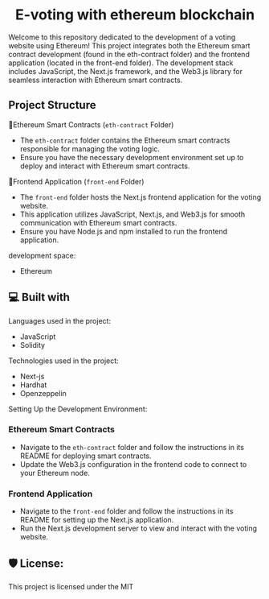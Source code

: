 <h1 align="center" id="title">E-voting with ethereum blockchain</h1>

<p id="description">Welcome to this repository dedicated to the development of a voting website using Ethereum! This project integrates both the Ethereum smart contract development (found in the eth-contract folder) and the frontend application (located in the front-end folder). The development stack includes JavaScript, the Next.js framework, and the Web3.js library for seamless interaction with Ethereum smart contracts.</p>

## Project Structure
📂Ethereum Smart Contracts (`eth-contract` Folder)
- The `eth-contract` folder contains the Ethereum smart contracts responsible for managing the voting logic.
- Ensure you have the necessary development environment set up to deploy and interact with Ethereum smart contracts.

📂Frontend Application (`front-end` Folder)
- The `front-end` folder hosts the Next.js frontend application for the voting website.
- This application utilizes JavaScript, Next.js, and Web3.js for smooth communication with Ethereum smart contracts.
- Ensure you have Node.js and npm installed to run the frontend application.

development space:
- Ethereum

<h2>💻 Built with</h2>

Languages used in the project:
- JavaScript
- Solidity

Technologies used in the project:

*   Next-js
*   Hardhat
*   Openzeppelin

Setting Up the Development Environment:
### Ethereum Smart Contracts
- Navigate to the `eth-contract` folder and follow the instructions in its README for deploying smart contracts.
- Update the Web3.js configuration in the frontend code to connect to your Ethereum node.

### Frontend Application
- Navigate to the `front-end` folder and follow the instructions in its README for setting up the Next.js application.
- Run the Next.js development server to view and interact with the voting website.

<h2>🛡️ License:</h2>

This project is licensed under the MIT

